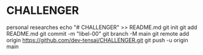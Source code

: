 # CHALLENGER
personal researches
echo "# CHALLENGER" >> README.md
git init
git add README.md
git commit -m "libel-00"
git branch -M main
git remote add origin https://github.com/dev-tensai/CHALLENGER.git
git push -u origin main
